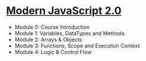 # [Modern JavaScript 2.0](https://www.traversymedia.com/modern-javascript-2-0)

- Module 0: Course Introduction
- Module 1: Variables, DataTypes and Methods
- Module 2: Arrays & Objects
- Module 3: Functions, Scope and Execution Context
- Module 4: Logic & Control Flow
